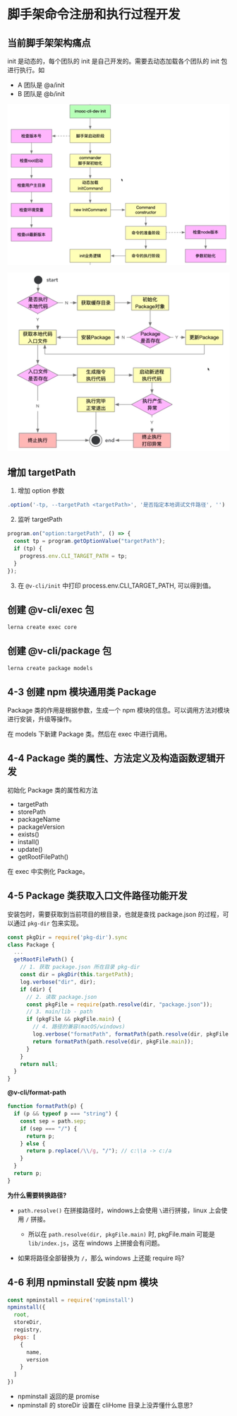 # 脚手架命令注册和执行过程开发

## 当前脚手架架构痛点

init 是动态的，每个团队的 init 是自己开发的。需要去动态加载各个团队的 init 包进行执行。如

- A 团队是 @a/init
- B 团队是 @b/init

![](imgs/2022-06-14-22-49-59.png)

![](imgs/2022-06-14-22-56-44.png)

## 增加 targetPath

1. 增加 option 参数

```js
.option('-tp, --targetPath <targetPath>', '是否指定本地调试文件路径', '')
```

2. 监听 targetPath

```js
program.on("option:targetPath", () => {
  const tp = program.getOptionValue("targetPath");
  if (tp) {
    progress.env.CLI_TARGET_PATH = tp;
  }
});
```

3. 在 `@v-cli/init` 中打印 process.env.CLI_TARGET_PATH, 可以得到值。

## 创建 @v-cli/exec 包

```
lerna create exec core
```

## 创建 @v-cli/package 包

```
lerna create package models
```

## 4-3 创建 npm 模块通用类 Package

Package 类的作用是根据参数，生成一个 npm 模块的信息。可以调用方法对模块进行安装，升级等操作。

在 models 下新建 Package 类。然后在 exec 中进行调用。

## 4-4 Package 类的属性、方法定义及构造函数逻辑开发

初始化 Package 类的属性和方法

- targetPath
- storePath
- packageName
- packageVersion
- exists()
- install()
- update()
- getRootFilePath()

在 exec 中实例化 Package。

## 4-5 Package 类获取入口文件路径功能开发

安装包时，需要获取到当前项目的根目录，也就是查找 package.json 的过程，可以通过 `pkg-dir` 包来实现。

```js
const pkgDir = require('pkg-dir').sync
class Package {
  ...
  getRootFilePath() {
    // 1. 获取 package.json 所在目录 pkg-dir
    const dir = pkgDir(this.targetPath);
    log.verbose("dir", dir);
    if (dir) {
      // 2. 读取 package.json
      const pkgFile = require(path.resolve(dir, "package.json"));
      // 3. main/lib - path
      if (pkgFile && pkgFile.main) {
        // 4. 路径的兼容(macOS/windows)
        log.verbose("formatPath", formatPath(path.resolve(dir, pkgFile.main)));
        return formatPath(path.resolve(dir, pkgFile.main));
      }
    }
    return null;
  }
}
```

**@v-cli/format-path**

```js
function formatPath(p) {
  if (p && typeof p === "string") {
    const sep = path.sep;
    if (sep === "/") {
      return p;
    } else {
      return p.replace(/\\/g, "/"); // c:\\a -> c:/a
    }
  }
  return p;
}
```

**为什么需要转换路径?**

- `path.resolve()` 在拼接路径时，windows上会使用 `\`进行拼接，linux 上会使用 `/` 拼接。
  - 所以在 `path.resolve(dir, pkgFile.main)` 时, pkgFile.main 可能是 `lib/index.js`，这在 windows 上拼接会有问题。

- 如果将路径全部替换为 `/`，那么 windows 上还能 require 吗?

## 4-6 利用 npminstall 安装 npm 模块

```js
const npminstall = require('npminstall')
npminstall({
  root,
  storeDir,
  registry,
  pkgs: [
    {
      name,
      version
    }
  ]
})
```

- npminstall 返回的是 promise
- npminstall 的 storeDir 设置在 cliHome 目录上没弄懂什么意思?
